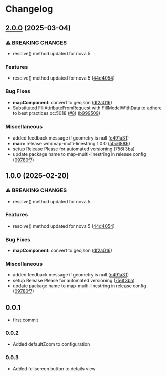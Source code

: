 # Changelog

## [2.0.0](https://github.com/webmappsrl/map-multi-linestring/compare/wm/map-multi-linestring-v1.0.0...wm/map-multi-linestring-v2.0.0) (2025-03-04)


### ⚠ BREAKING CHANGES

* resolve() method updated for nova 5

### Features

* resolve() method updated for nova 5 ([44d4054](https://github.com/webmappsrl/map-multi-linestring/commit/44d40542be861903f2eada2b88f012e8216e54a8))


### Bug Fixes

* **mapComponent:** convert to geojson ([df2a016](https://github.com/webmappsrl/map-multi-linestring/commit/df2a016658a96c63516c3b42e2e32a25020ee161))
* Substituted FillAttributeFromRequest with FillModelWithData to adhere to best practices oc:5018 ([#8](https://github.com/webmappsrl/map-multi-linestring/issues/8)) ([b999509](https://github.com/webmappsrl/map-multi-linestring/commit/b9995096d77901d11bef58cc97b088a86eb98bb7))


### Miscellaneous

* added feedback message if geometry is null ([e491a31](https://github.com/webmappsrl/map-multi-linestring/commit/e491a317f0402a9a6b3c7e678ef1a89513813ead))
* **main:** release wm/map-multi-linestring 1.0.0 ([a0c6886](https://github.com/webmappsrl/map-multi-linestring/commit/a0c688690a7d678d4154c3e3e4e0bbf40b466abe))
* setup Release Please for automated versioning ([756f3ba](https://github.com/webmappsrl/map-multi-linestring/commit/756f3ba762496bc4fcaacc904ea7b49b63def301))
* update package name to map-multi-linestring in release config ([09780f7](https://github.com/webmappsrl/map-multi-linestring/commit/09780f7e2a6577c4df8bac3b1912dddfe6ce107c))

## 1.0.0 (2025-02-20)


### ⚠ BREAKING CHANGES

* resolve() method updated for nova 5

### Features

* resolve() method updated for nova 5 ([44d4054](https://github.com/webmappsrl/map-multi-linestring/commit/44d40542be861903f2eada2b88f012e8216e54a8))


### Bug Fixes

* **mapComponent:** convert to geojson ([df2a016](https://github.com/webmappsrl/map-multi-linestring/commit/df2a016658a96c63516c3b42e2e32a25020ee161))


### Miscellaneous

* added feedback message if geometry is null ([e491a31](https://github.com/webmappsrl/map-multi-linestring/commit/e491a317f0402a9a6b3c7e678ef1a89513813ead))
* setup Release Please for automated versioning ([756f3ba](https://github.com/webmappsrl/map-multi-linestring/commit/756f3ba762496bc4fcaacc904ea7b49b63def301))
* update package name to map-multi-linestring in release config ([09780f7](https://github.com/webmappsrl/map-multi-linestring/commit/09780f7e2a6577c4df8bac3b1912dddfe6ce107c))

## 0.0.1
- first commit

### 0.0.2
- Added defaultZoom to configuration

### 0.0.3
- Added fullscreen button to details view
